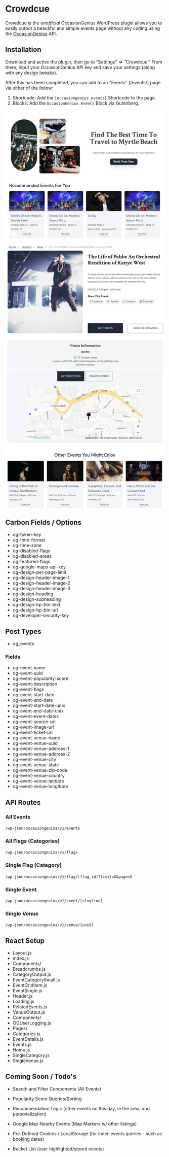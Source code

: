 
#  Crowdcue

Crowdcue is the _unofficial_ OccasionGenius WordPress plugin allows you to easily output a beautiful and simple events page without any coding using the [OccasionGenius](https://occasiongenius.com/) API.

##  Installation

Download and active the plugin, then go to "Settings" => "Crowdcue." From there, input your OccasionGenius API key and save your settings (along with any design tweaks).

After this has been completed, you can add to an "Events" (/events/) page via either of the follow:

1.  Shortcode: Add the `[occasiongenius_events]` Shortcode to the page.
2.  Blocks: Add the `OccasionGenius Events` Block via Gutenberg.

![Occasion Genius Screenshot #1](/public/images/v0_9_0_img1.png)
![Occasion Genius Screenshot #2](/public/images/v0_9_0_img2.png)
![Occasion Genius Screenshot #3](/public/images/v0_9_0_img3.png)

##  Carbon Fields / Options
*  og-token-key
*  og-time-format
*  og-time-zone
*  og-disabled-flags
*  og-disabled-areas
*  og-featured-flags
*  og-google-maps-api-key
*  og-design-per-page-limit
*  og-design-header-image-1
*  og-design-header-image-2
*  og-design-header-image-3
*  og-design-heading
*  og-design-subheading
*  og-design-hp-btn-text
*  og-design-hp-btn-url
*  og-developer-security-key

##  Post Types
*  og_events

###  Fields
*  og-event-name
*  og-event-uuid
*  og-event-popularity-score
*  og-event-description
*  og-event-flags
*  og-event-start-date
*  og-event-end-date
*  og-event-start-date-unix
*  og-event-end-date-unix
*  og-event-event-dates
*  og-event-source-url
*  og-event-image-url
*  og-event-ticket-url
*  og-event-venue-name
*  og-event-venue-uuid
*  og-event-venue-address-1
*  og-event-venue-address-2
*  og-event-venue-city
*  og-event-venue-state
*  og-event-venue-zip-code
*  og-event-venue-country
*  og-event-venue-latitude
*  og-event-venue-longitude

##  API Routes

###  All Events

`/wp-json/occasiongenius/v1/events`

###  All Flags (Categories)

`/wp-json/occasiongenius/v1/flags`

###  Single Flag (Category)

`/wp-json/occasiongenius/v1/flag/[flag_id]?limit=X&page=X`

###  Single Event

`/wp-json/occasiongenius/v1/event/[slugline]`

###  Single Venue

`/wp-json/occasiongenius/v1/venue/[uuid]`

##  React Setup

- Layout.js
- index.js
- Components/
- Breadcrumbs.js
- CategoryOutput.js
- EventCategorySmall.js
- EventGridItem.js
- EventSingle.js
- Header.js
- Loading.js
- RelatedEvents.js
- VenueOutput.js
- Components/
- OGUserLogging.js
- Pages/
- Categories.js
- EventDetails.js
- Events.js
- Home.js
- SingleCategory.js
- SingleVenue.js

##  Coming Soon / Todo's

*  Search and Filter Components (All Events)

*  Popularity Score Queries/Sorting

*  Recommendation Logic (other events on this day, in the area, and personalization)

*  Google Map Nearby Events (Map Markers w/ other listings)

*  Pre-Defined Cookies / LocalStorage (for inner-events queries - such as booking dates)

*  Bucket List (user highlighted/stored events)